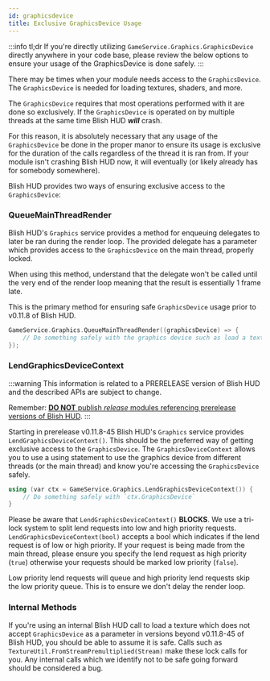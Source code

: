 ```yaml
---
id: graphicsdevice
title: Exclusive GraphicsDevice Usage
---
```


:::info tl;dr
If you're directly utilizing `GameService.Graphics.GraphicsDevice` directly anywhere in your code base, please review the below options to ensure your usage of the GraphicsDevice is done safely.
:::

There may be times when your module needs access to the `GraphicsDevice`.  The `GraphicsDevice` is needed for loading textures, shaders, and more.

The `GraphicsDevice` requires that most operations performed with it are done so exclusively.  If the `GraphicsDevice` is operated on by multiple threads at the same time Blish HUD ***will*** crash.

For this reason, it is absolutely necessary that any usage of the `GraphicsDevice` be done in the proper manor to ensure its usage is exclusive for the duration of the calls regardless of the thread it is ran from.  If your module isn't crashing Blish HUD now, it will eventually (or likely already has for somebody somewhere).

Blish HUD provides two ways of ensuring exclusive access to the `GraphicsDevice`:

### QueueMainThreadRender

Blish HUD's `Graphics` service provides a method for enqueuing delegates to later be ran during the render loop.  The provided delegate has a parameter which provides access to the `GraphicsDevice` on the main thread, properly locked.

When using this method, understand that the delegate won't be called until the very end of the render loop meaning that the result is essentially 1 frame late.

This is the primary method for ensuring safe `GraphicsDevice` usage prior to v0.11.8 of Blish HUD.

```cpp
GameService.Graphics.QueueMainThreadRender((graphicsDevice) => {
    // Do something safely with the graphics device such as load a texture...
});
```

### LendGraphicsDeviceContext

:::warning
This information is related to a PRERELEASE version of Blish HUD and the described APIs are subject to change.

Remember: [**DO NOT** publish *release* modules referencing prerelease versions of Blish HUD](/docs/modules/module-citizen/repo-etiquette#blish-hud-dependency-version).
:::

Starting in prerelease v0.11.8-45 Blish HUD's `Graphics` service provides `LendGraphicsDeviceContext()`.  This should be the preferred way of getting exclusive access to the `GraphicsDevice`.  The `GraphicsDeviceContext` allows you to use a using statement to use the graphics device from different threads (or the main thread) and know you're accessing the `GraphicsDevice` safely.

```cpp
using (var ctx = GameService.Graphics.LendGraphicsDeviceContext()) {
    // Do something safely with `ctx.GraphicsDevice`
}
```

Please be aware that `LendGraphicsDeviceContext()` **BLOCKS**.  We use a tri-lock system to split lend requests into low and high priority requests.  `LendGraphicsDeviceContext(bool)` accepts a bool which indicates if the lend request is of low or high priority.  If your request is being made from the main thread, please ensure you specify the lend request as high priority (`true`) otherwise your requests should be marked low priority (`false`).

Low priority lend requests will queue and high priority lend requests skip the low priority queue.  This is to ensure we don't delay the render loop.

### Internal Methods

If you're using an internal Blish HUD call to load a texture which does not accept `GraphicsDevice` as a parameter in versions beyond v0.11.8-45 of Blish HUD, you should be able to assume it is safe.  Calls such as `TextureUtil.FromStreamPremultiplied(Stream)` make these lock calls for you.  Any internal calls which we identify not to be safe going forward should be considered a bug.